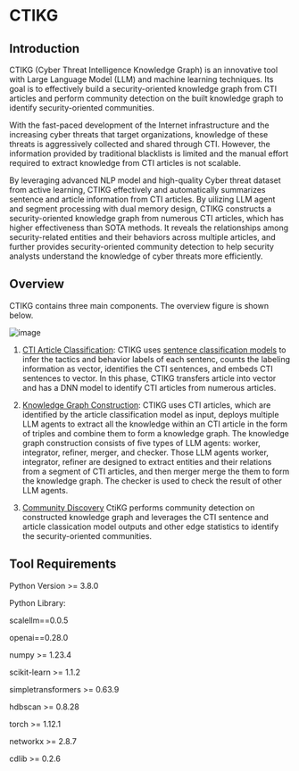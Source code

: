 # CTIKG

## Introduction
CTIKG (Cyber Threat Intelligence Knowledge Graph) is an innovative tool with Large Language Model (LLM) and machine learning techniques. Its goal is to effectively build a security-oriented knowledge graph from CTI articles and perform community detection on the built knowledge graph to identify security-oriented communities.

With the fast-paced development of the Internet infrastructure and the increasing cyber threats that target organizations, knowledge of these threats is aggressively collected and shared through CTI. However, the information provided by traditional blacklists is limited and the manual effort required to extract knowledge from CTI articles is not scalable. 

By leveraging advanced NLP model and high-quality Cyber threat dataset from active learning, CTIKG effectively and automatically summarizes sentence and article information from CTI articles. 
By uilizing LLM agent and segment processing with dual memory design, CTIKG constructs a security-oriented knowledge graph from numerous CTI articles, which has higher effectiveness than SOTA methods. It reveals the relationships among security-related entities and their behaviors across multiple articles, and further provides security-oriented community detection to help security analysts understand the knowledge of cyber threats more efficiently.

## Overview
CTIKG contains three main components. The overview figure is shown below.

![image](https://i.imgur.com/16jAC3b.jpeg)

1. [CTI Article Classification](https://github.com/revealcti/RevealCTIviaLLM/tree/main/CTI%20Article%20Classification): CTIKG uses [sentence classification models](https://github.com/revealcti/RevealCTIviaLLM/tree/main/CTI%20Sentence%20Identification) to infer the tactics and behavior labels of each sentenc, counts the labeling information as vector, identifies the CTI sentences, and embeds CTI sentences to vector. In this phase, CTIKG transfers article into vector and has a DNN model to identify CTI articles from numerous articles.

2. [Knowledge Graph Construction](https://github.com/revealcti/RevealCTIviaLLM/tree/main/Knowledge%20Graph%20Construction): CTIKG uses CTI articles, which are identified by the article classification model as input, deploys multiple LLM agents to extract all the knowledge within an CTI article in the form of triples and combine them to form a knowledge graph. The knowledge graph construction consists of five types of LLM agents: worker, integrator, refiner, merger, and checker. Those LLM agents worker, integrator, refiner are designed to extract entities and their relations from a segment of CTI articles, and then merger merge the them to form the knowledge graph. The checker is used to check the result of other LLM agents.

3. [Community Discovery](https://github.com/revealcti/RevealCTIviaLLM/tree/main/Community%20Discovery) CtiKG performs community detection on constructed knowledge graph and leverages the CTI sentence and article classication model outputs and other edge statistics to identify the security-oriented communities.


## Tool Requirements
Python Version >= 3.8.0

Python Library:

scalellm==0.0.5

openai==0.28.0

numpy >= 1.23.4

scikit-learn >= 1.1.2

simpletransformers >= 0.63.9

hdbscan >= 0.8.28

torch >= 1.12.1

networkx >= 2.8.7

cdlib >= 0.2.6
